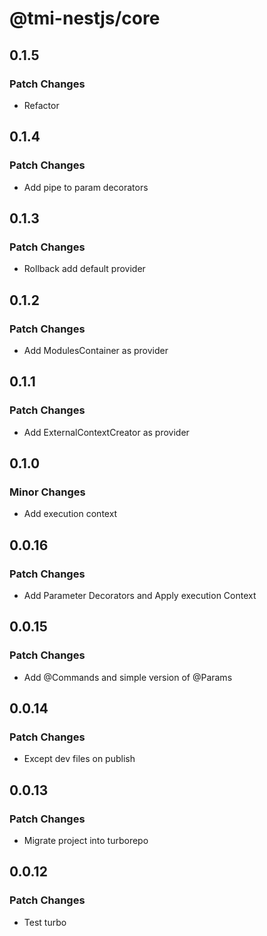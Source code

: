 # @tmi-nestjs/core

## 0.1.5

### Patch Changes

- Refactor

## 0.1.4

### Patch Changes

- Add pipe to param decorators

## 0.1.3

### Patch Changes

- Rollback add default provider

## 0.1.2

### Patch Changes

- Add ModulesContainer as provider

## 0.1.1

### Patch Changes

- Add ExternalContextCreator as provider

## 0.1.0

### Minor Changes

- Add execution context

## 0.0.16

### Patch Changes

- Add Parameter Decorators and Apply execution Context

## 0.0.15

### Patch Changes

- Add @Commands and simple version of @Params

## 0.0.14

### Patch Changes

- Except dev files on publish

## 0.0.13

### Patch Changes

- Migrate project into turborepo

## 0.0.12

### Patch Changes

- Test turbo
